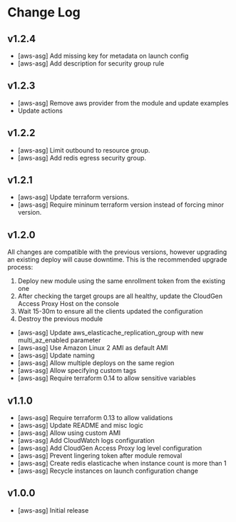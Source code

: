 # Change Log

## v1.2.4

- [aws-asg] Add missing key for metadata on launch config
- [aws-asg] Add description for security group rule

## v1.2.3

- [aws-asg] Remove aws provider from the module and update examples
- Update actions

## v1.2.2

- [aws-asg] Limit outbound to resource group.
- [aws-asg] Add redis egress security group.

## v1.2.1

- [aws-asg] Update terraform versions.
- [aws-asg] Require mininum terraform version instead of forcing minor version.

## v1.2.0

All changes are compatible with the previous versions,
however upgrading an existing deploy will cause downtime.
This is the recommended upgrade process:

  1. Deploy new module using the same enrollment token from the existing one
  2. After checking the target groups are all healthy, update the CloudGen Access Proxy Host on the console
  3. Wait 15-30m to ensure all the clients updated the configuration
  4. Destroy the previous module

- [aws-asg] Update aws_elasticache_replication_group with new multi_az_enabled parameter
- [aws-asg] Use Amazon Linux 2 AMI as default AMI
- [aws-asg] Update naming
- [aws-asg] Allow multiple deploys on the same region
- [aws-asg] Allow specifying custom tags
- [aws-asg] Require terraform 0.14 to allow sensitive variables

## v1.1.0

- [aws-asg] Require terraform 0.13 to allow validations
- [aws-asg] Update README and misc logic
- [aws-asg] Allow using custom AMI
- [aws-asg] Add CloudWatch logs configuration
- [aws-asg] Add CloudGen Access Proxy log level configuration
- [aws-asg] Prevent lingering token after module removal
- [aws-asg] Create redis elasticache when instance count is more than 1
- [aws-asg] Recycle instances on launch configuration change

## v1.0.0

- [aws-asg] Initial release
